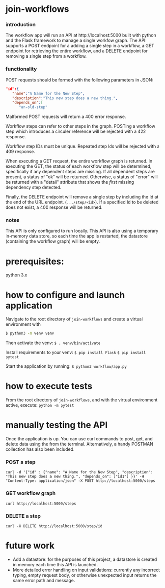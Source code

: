 # join-workflows
### introduction
The workflow app will run an API at http://localhost:5000 built with python and the Flask framework to manage a single workfow graph. The API supports a POST endpoint for a adding a single step in a workflow, a GET endpoint for retrieving the entire workflow, and a DELETE endpoint for removing a single step from a workflow.

### functionality
POST requests should be formed with the following parameters in JSON:
```json
"id":{
   "name":"A Name for the New Step",
   "description":"This new step does a new thing.",
   "depends_on":[
      "an-old-step"
```

Malformed POST requests will return a 400 error response. 

Workflow steps can refer to other steps in the graph. POSTing a workflow step which introduces a circuler reference will be rejected with a 422 response. 

Workflow step IDs must be unique. Repeated step Ids will be rejected with a 409 response. 

When executing a GET request, the entire workflow graph is returned. In executing the GET, the status of each workflow step will be determined, specifically if any dependent steps are missing. If all dependent steps are present, a status of "ok" will be returned. Otherwise, a status of "error" will be returned with a "detail" attribute that shows the *first* missing dependency step detected.

Finally, the DELETE endpoint will remove a single step by including the Id at the end of the URL endpoint. (`.../step/<id>`). If a specified Id to be deleted does not exist, a 400 response will be returned.

### notes
This API is only configured to run locally. This API is also using a temporary in-memory data store, so each time the app is restarted, the datastore (containing the workflow graph) will be empty. 


# prerequisites:
python 3.x

# how to configure and launch application
Navigate to the root directory of `join-workflows` and create a virtual environment with
```bash
$ python3 -m venv venv
```

Then activate the venv:
```$ . venv/bin/activate```

Install requirements to your venv:
```$ pip install Flask```
```$ pip install pytest```

Start the application by running:
```$ python3 workflow/app.py```

# how to execute tests
From the root directory of `join-workflows`, and with the virtual environment active, execute:
```python -m pytest```

# manually testing the API
Once the application is up. You can use curl commands to post, get, and delete data using the from the terminal. Alternatively, a handy POSTMAN collection has also been included. 

### POST a step
```curl -d '{"id" : {"name": "A Name for the New Step", "description": "This new step does a new thing.", "depends_on": ["id1"] }}' -H "Content-Type: application/json" -X POST http://localhost:5000/steps```

### GET workflow graph
```curl http://localhost:5000/steps```

### DELETE a step
```curl -X DELETE http://localhost:5000/step/id```

# future work

- Add a datastore: for the purposes of this project, a datastore is created in memory each time this API is launched.
- More detailed error handling on input validations: currently any incorrect typing, empty request body, or otherwise unexpected input returns the same error path and message. 
